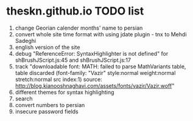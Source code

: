 # theskn.github.io TODO list

1. change Georian calender months' name to persian
2. convert whole site time format with using jdate plugin - tnx to Mehdi Sadeghi
3. english version of the site
4. debug "ReferenceError: SyntaxHighlighter is not defined" for <anonymous> shBrushJScript.js:45 and <anonymous> shBrushJScript.js:17
5. track "downloadable font: MATH: failed to parse MathVariants table, table discarded (font-family: "Vazir" style:normal weight:normal stretch:normal src index:1) source: http://blog.kianooshnaghavi.com/assets/fonts/vazir/Vazir.woff"
6. different themes for syntax highlighting
7. search
8. convert numbers to persian
9. insecure password fields
